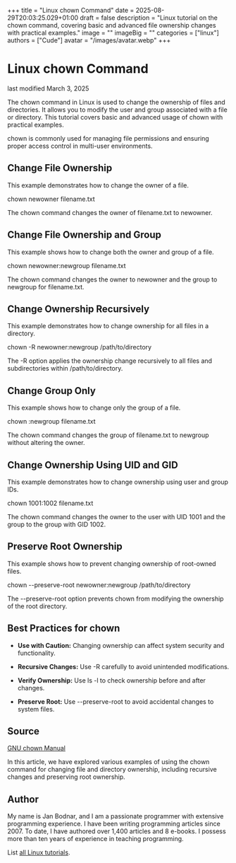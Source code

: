 +++
title = "Linux chown Command"
date = 2025-08-29T20:03:25.029+01:00
draft = false
description = "Linux tutorial on the chown command, covering basic and advanced file ownership changes with practical examples."
image = ""
imageBig = ""
categories = ["linux"]
authors = ["Cude"]
avatar = "/images/avatar.webp"
+++

# Linux chown Command

last modified March 3, 2025

The chown command in Linux is used to change the ownership of files
and directories. It allows you to modify the user and group associated with a
file or directory. This tutorial covers basic and advanced usage of
chown with practical examples.

chown is commonly used for managing file permissions and ensuring
proper access control in multi-user environments.

## Change File Ownership

This example demonstrates how to change the owner of a file.

chown newowner filename.txt

The chown command changes the owner of filename.txt to
newowner.

## Change File Ownership and Group

This example shows how to change both the owner and group of a file.

chown newowner:newgroup filename.txt

The chown command changes the owner to newowner and the
group to newgroup for filename.txt.

## Change Ownership Recursively

This example demonstrates how to change ownership for all files in a directory.

chown -R newowner:newgroup /path/to/directory

The -R option applies the ownership change recursively to all files
and subdirectories within /path/to/directory.

## Change Group Only

This example shows how to change only the group of a file.

chown :newgroup filename.txt

The chown command changes the group of filename.txt to
newgroup without altering the owner.

## Change Ownership Using UID and GID

This example demonstrates how to change ownership using user and group IDs.

chown 1001:1002 filename.txt

The chown command changes the owner to the user with UID
1001 and the group to the group with GID 1002.

## Preserve Root Ownership

This example shows how to prevent changing ownership of root-owned files.

chown --preserve-root newowner:newgroup /path/to/directory

The --preserve-root option prevents chown from
modifying the ownership of the root directory.

## Best Practices for chown

- **Use with Caution:** Changing ownership can affect system security and functionality.

- **Recursive Changes:** Use -R carefully to avoid unintended modifications.

- **Verify Ownership:** Use ls -l to check ownership before and after changes.

- **Preserve Root:** Use --preserve-root to avoid accidental changes to system files.

## Source

[GNU chown Manual](https://www.gnu.org/software/coreutils/manual/html_node/chown-invocation.html)

In this article, we have explored various examples of using the chown
command for changing file and directory ownership, including recursive changes
and preserving root ownership.

## Author

My name is Jan Bodnar, and I am a passionate programmer with extensive
programming experience. I have been writing programming articles since 2007.
To date, I have authored over 1,400 articles and 8 e-books. I possess more
than ten years of experience in teaching programming.

List [all Linux tutorials](/all/#linux).